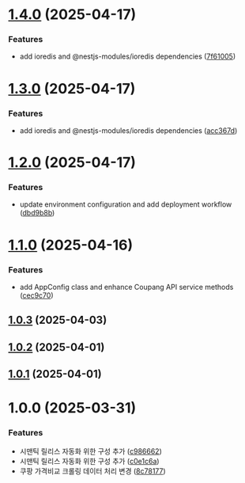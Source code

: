 # [1.4.0](https://github.com/hush-mart/coupang/compare/v1.3.0...v1.4.0) (2025-04-17)


### Features

* add ioredis and @nestjs-modules/ioredis dependencies ([7f61005](https://github.com/hush-mart/coupang/commit/7f61005aa111be56ecd7f5d62e10762d81b3ea3a))

# [1.3.0](https://github.com/hush-mart/coupang/compare/v1.2.0...v1.3.0) (2025-04-17)


### Features

* add ioredis and @nestjs-modules/ioredis dependencies ([acc367d](https://github.com/hush-mart/coupang/commit/acc367d6522e1c8962735fb73899567b18dbc1b5))

# [1.2.0](https://github.com/hush-mart/coupang/compare/v1.1.0...v1.2.0) (2025-04-17)


### Features

* update environment configuration and add deployment workflow ([dbd9b8b](https://github.com/hush-mart/coupang/commit/dbd9b8bcba333e9bae6c41efc17e046df24d22c8))

# [1.1.0](https://github.com/daechan-jo/auto-store-services-coupang/compare/v1.0.3...v1.1.0) (2025-04-16)


### Features

* add AppConfig class and enhance Coupang API service methods ([cec9c70](https://github.com/daechan-jo/auto-store-services-coupang/commit/cec9c70f828275bc56712bcf01a30d0d0ed9d948))

## [1.0.3](https://github.com/daechan-jo/auto-store-services-coupang/compare/v1.0.2...v1.0.3) (2025-04-03)

## [1.0.2](https://github.com/daechan-jo/auto-store-services-coupang/compare/v1.0.1...v1.0.2) (2025-04-01)

## [1.0.1](https://github.com/daechan-jo/auto-store-services-coupang/compare/v1.0.0...v1.0.1) (2025-04-01)

# 1.0.0 (2025-03-31)


### Features

* 시맨틱 릴리스 자동화 위한 구성 추가 ([c986662](https://github.com/daechan-jo/auto-store-services-coupang/commit/c9866620b807e8bb43aeca239878414b74b55a72))
* 시맨틱 릴리스 자동화 위한 구성 추가 ([c0e1c6a](https://github.com/daechan-jo/auto-store-services-coupang/commit/c0e1c6a2775f5387384cdf3b11ee3eeaedc2f185))
* 쿠팡 가격비교 크롤링 데이터 처리 변경 ([8c78177](https://github.com/daechan-jo/auto-store-services-coupang/commit/8c78177b9c79d251751708496b1f9707ea6280f9))
